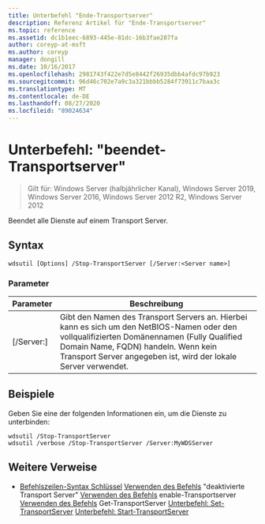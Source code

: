 ```yaml
---
title: Unterbefehl "Ende-Transportserver"
description: Referenz Artikel für "Ende-Transportserver"
ms.topic: reference
ms.assetid: dc1b1eec-6893-445e-81dc-16b3fae287fa
author: coreyp-at-msft
ms.author: coreyp
manager: dongill
ms.date: 10/16/2017
ms.openlocfilehash: 2981743f422e7d5e8442f26935dbb4afdc97b923
ms.sourcegitcommit: 96d46c702e7a9c3a321bbbb5284f73911c7baa3c
ms.translationtype: MT
ms.contentlocale: de-DE
ms.lasthandoff: 08/27/2020
ms.locfileid: "89024634"
---
```

# <a name="subcommand-stop-transportserver"></a>Unterbefehl: "beendet-Transportserver"

> Gilt für: Windows Server (halbjährlicher Kanal), Windows Server 2019, Windows Server 2016, Windows Server 2012 R2, Windows Server 2012

Beendet alle Dienste auf einem Transport Server.
## <a name="syntax"></a>Syntax
```
wdsutil [Options] /Stop-TransportServer [/Server:<Server name>]
```
### <a name="parameters"></a>Parameter
|Parameter|Beschreibung|
|-------|--------|
|[/Server:<Server name>]|Gibt den Namen des Transport Servers an. Hierbei kann es sich um den NetBIOS-Namen oder den vollqualifizierten Domänennamen (Fully Qualified Domain Name, FQDN) handeln. Wenn kein Transport Server angegeben ist, wird der lokale Server verwendet.|
## <a name="examples"></a><a name="BKMK_examples"></a>Beispiele
Geben Sie eine der folgenden Informationen ein, um die Dienste zu unterbinden:
```
wdsutil /Stop-TransportServer
wdsutil /verbose /Stop-TransportServer /Server:MyWDSServer
```
## <a name="additional-references"></a>Weitere Verweise
- [Befehlszeilen-Syntax Schlüssel](command-line-syntax-key.md) 
 [Verwenden des Befehls](using-the-disable-transportserver-command.md) 
 "deaktivierte Transport Server" [Verwenden des Befehls](using-the-enable-transportserver-command.md) 
 enable-Transportserver [Verwenden des Befehls](using-the-get-transportserver-command.md) 
 Get-TransportServer [Unterbefehl: Set-TransportServer](subcommand-set-transportserver.md) 
 [Unterbefehl: Start-TransportServer](subcommand-start-transportserver.md)
